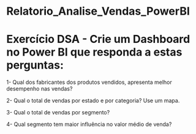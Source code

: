 # Relatorio_Analise_Vendas_PowerBI

# Exercício DSA - Crie um Dashboard no Power BI que responda a estas perguntas:


1- Qual dos fabricantes dos produtos vendidos, apresenta melhor desempenho nas vendas? 

2- Qual o total de vendas por estado e por categoria? Use um mapa.

3- Qual o total de vendas por segmento? 

4- Qual segmento tem maior influência no valor médio de venda? 
